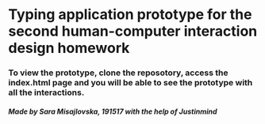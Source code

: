 # Typing application prototype for the second human-computer interaction design homework

### To view the prototype, clone the reposotory, access the index.html page and you will be able to see the prototype with all the interactions.

##### Made by Sara Misajlovska, 191517 with the help of Justinmind
